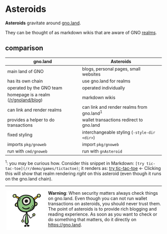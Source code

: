 # Asteroids

**Asteroids** gravitate around [gno.land](wiki/gnoland.md). 

They can be thought of as markdown wikis that are aware of GNO [realms](wiki/realm.md).

<!--Use them for scribbles, casual-blogging about crypto, notes, scratches, demo, etc.-->

## comparison

| gno.land                                                       | Asteroids                                            |
| -----------------                                              | ------------------                                   |
| main land of GNO                                               | blogs, personal pages, small websites                |
| has its own chain                                              | use gno.land for realms                              |
| operated by the GNO team                                       | operated individually                                |
| homepage is a realm ([/r/gnoland/blog](/r/gnoland/blog)) | markdown wikis                                       |
| can link and render realms                                     | can link and render realms from gno.land<sup>1</sup> |
| provides a helper to do transactions                           | wallet transactions redirect to gno.land             |
| fixed styling                                                  | interchangeable styling (`-style-dir <dir>`)         |
| imports `pkg/gnoweb`                                           | import `pkg/gnoweb`                                  |
| run with `cmd/gnoweb`                                          | run with `gnAsteroid`                                |

<sup>1</sup>: you may be curious how<!--(how they can render realms)-->. <!--It's explained on this [page](usage.md) (look for "gnoface").--> Consider this snippet in Markdown: `[try tic-tac-toe](/r/demo/games/tictactoe)`; it renders as: [try tic-tac-toe](/r/demo/games/tictactoe) ← Clicking this will show that realm rendering *right* on this asteroid (even though it runs on the gno.land chain). 

---------

<img src=/svg/alien-4.svg hspace=5 align=left />**Warning**: When security matters always check things on gno.land. Even though you can not run wallet transactions on asteroids, you should never trust them. The point of asteroids is to provide rich blogging and reading experience. As soon as you want to check or do something that matters, do it directly on https://gno.land.


